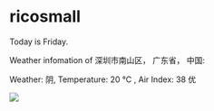 # ricosmall

Today is Friday.

Weather infomation of 深圳市南山区， 广东省， 中国: 

Weather: 阴, Temperature: 20 ℃ , Air Index: 38 优

<img src="https://github-readme-stats.vercel.app/api?username=ricosmall&show_icons=true" />
